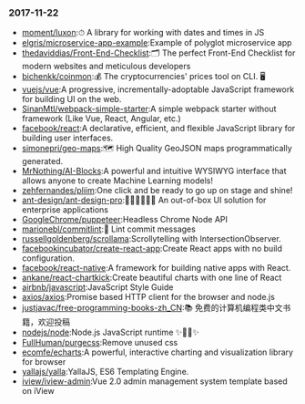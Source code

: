 ### 2017-11-22 
* [moment/luxon](https://github.com//moment/luxon):⏱ A library for working with dates and times in JS 
* [elgris/microservice-app-example](https://github.com//elgris/microservice-app-example):Example of polyglot microservice app 
* [thedaviddias/Front-End-Checklist](https://github.com//thedaviddias/Front-End-Checklist):🗂 The perfect Front-End Checklist for modern websites and meticulous developers 
* [bichenkk/coinmon](https://github.com//bichenkk/coinmon):💰 The cryptocurrencies' prices tool on CLI. 🖥 
* [vuejs/vue](https://github.com//vuejs/vue):A progressive, incrementally-adoptable JavaScript framework for building UI on the web. 
* [SinanMtl/webpack-simple-starter](https://github.com//SinanMtl/webpack-simple-starter):A simple webpack starter without framework (Like Vue, React, Angular, etc.) 
* [facebook/react](https://github.com//facebook/react):A declarative, efficient, and flexible JavaScript library for building user interfaces. 
* [simonepri/geo-maps](https://github.com//simonepri/geo-maps):🗺 High Quality GeoJSON maps programmatically generated. 
* [MrNothing/AI-Blocks](https://github.com//MrNothing/AI-Blocks):A powerful and intuitive WYSIWYG interface that allows anyone to create Machine Learning models! 
* [zehfernandes/pliim](https://github.com//zehfernandes/pliim):One click and be ready to go up on stage and shine! 
* [ant-design/ant-design-pro](https://github.com//ant-design/ant-design-pro):👨🏻‍💻👩🏻‍💻 An out-of-box UI solution for enterprise applications 
* [GoogleChrome/puppeteer](https://github.com//GoogleChrome/puppeteer):Headless Chrome Node API 
* [marionebl/commitlint](https://github.com//marionebl/commitlint):📓 Lint commit messages 
* [russellgoldenberg/scrollama](https://github.com//russellgoldenberg/scrollama):Scrollytelling with IntersectionObserver. 
* [facebookincubator/create-react-app](https://github.com//facebookincubator/create-react-app):Create React apps with no build configuration. 
* [facebook/react-native](https://github.com//facebook/react-native):A framework for building native apps with React. 
* [ankane/react-chartkick](https://github.com//ankane/react-chartkick):Create beautiful charts with one line of React 
* [airbnb/javascript](https://github.com//airbnb/javascript):JavaScript Style Guide 
* [axios/axios](https://github.com//axios/axios):Promise based HTTP client for the browser and node.js 
* [justjavac/free-programming-books-zh_CN](https://github.com//justjavac/free-programming-books-zh_CN):📚 免费的计算机编程类中文书籍，欢迎投稿 
* [nodejs/node](https://github.com//nodejs/node):Node.js JavaScript runtime ✨🐢🚀✨ 
* [FullHuman/purgecss](https://github.com//FullHuman/purgecss):Remove unused css 
* [ecomfe/echarts](https://github.com//ecomfe/echarts):A powerful, interactive charting and visualization library for browser 
* [yallajs/yalla](https://github.com//yallajs/yalla):YallaJS, ES6 Templating Engine. 
* [iview/iview-admin](https://github.com//iview/iview-admin):Vue 2.0 admin management system template based on iView 
